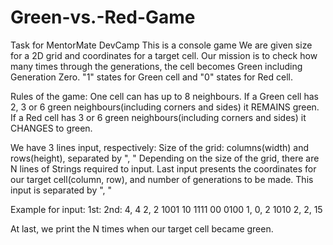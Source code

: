 # Green-vs.-Red-Game
Task for MentorMate DevCamp
This is a console game
We are given size for a 2D grid and coordinates for a target cell. 
Our mission is to check how many times through the generations, the cell becomes Green including Generation Zero.
"1" states for Green cell and "0" states for Red cell.

Rules of the game:
One cell can has up to 8 neighbours.
If a Green cell has 2, 3 or 6 green neighbours(including corners and sides) it REMAINS green.
If a Red cell has 3 or 6 green neighbours(including corners and sides) it CHANGES to green.

We have 3 lines input, respectively:
Size of the grid: columns(width) and rows(height), separated by ", "
Depending on the size of the grid, there are N lines of Strings required to input.
Last input presents the coordinates for our target cell(column, row), and number of generations to be made. This input is separated by ", "

Example for input:
1st:          2nd:
4, 4         2, 2
1001         10 
1111         00
0100         1, 0, 2
1010
2, 2, 15

At last, we print the N times when our target cell became green.
